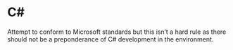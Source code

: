 # C\#

Attempt to conform to Microsoft standards but this isn’t a hard rule as there should not be a preponderance of C\# development in the environment.

